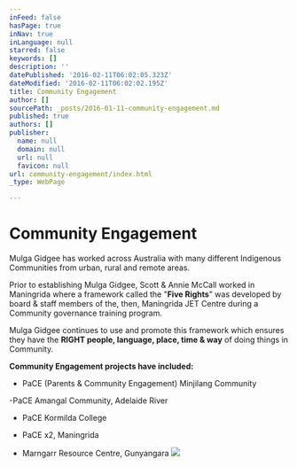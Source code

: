 ```yaml
---
inFeed: false
hasPage: true
inNav: true
inLanguage: null
starred: false
keywords: []
description: ''
datePublished: '2016-02-11T06:02:05.323Z'
dateModified: '2016-02-11T06:02:02.195Z'
title: Community Engagement
author: []
sourcePath: _posts/2016-01-11-community-engagement.md
published: true
authors: []
publisher:
  name: null
  domain: null
  url: null
  favicon: null
url: community-engagement/index.html
_type: WebPage

---
```

# Community Engagement

Mulga Gidgee has worked across Australia
with many different Indigenous Communities from urban, rural and remote areas.

Prior to establishing Mulga Gidgee, Scott
& Annie McCall worked in Maningrida where a framework called the "**Five
Rights**" was developed by board & staff members of the, then, Maningrida JET
Centre during a Community governance training program. 

Mulga Gidgee continues to use and promote
this framework which ensures they have the **RIGHT people, language, place, time & way** of doing things in Community.

**Community Engagement projects have
included:**

- PaCE (Parents & Community Engagement) Minjilang Community 

-PaCE Amangal Community, Adelaide River 

- PaCE Kormilda College 

- PaCE x2, Maningrida 

- Marngarr Resource Centre, Gunyangara
![](https://s3-us-west-2.amazonaws.com/the-grid-img/p/4f8cb07e44fda24c6bdc20a2ebbbc723ef8f09c0.jpg)